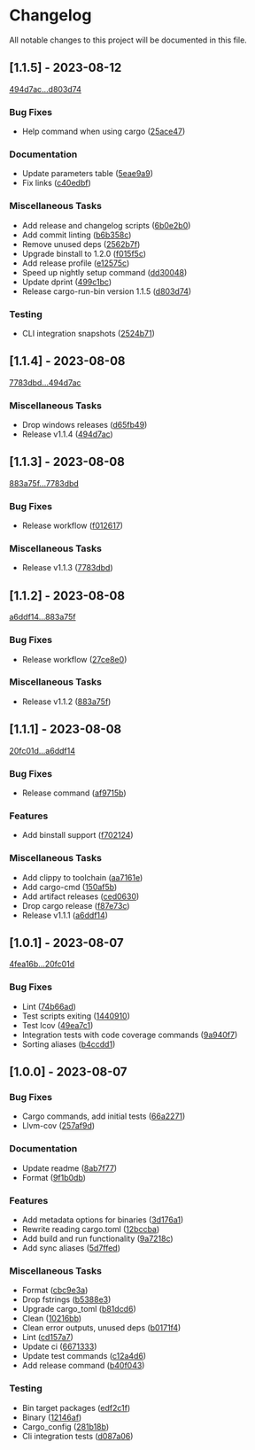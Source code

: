 # Changelog

All notable changes to this project will be documented in this file.

## [1.1.5] - 2023-08-12

[494d7ac...d803d74](https://github.com/dustinblackman/cargo-run-bin/compare/494d7acfefc7ac8a3e2124b50fcd3f951fc5d196...d803d74f79384f6b9707eecc6bc58a156f7d3ba4)

### Bug Fixes

- Help command when using cargo ([25ace47](https://github.com/dustinblackman/cargo-run-bin/commit/25ace47c61a1c7d4e46d734619917ac8539fa2df))

### Documentation

- Update parameters table ([5eae9a9](https://github.com/dustinblackman/cargo-run-bin/commit/5eae9a9968478e7fc1eeae6b14333ef83e8283c7))
- Fix links ([c40edbf](https://github.com/dustinblackman/cargo-run-bin/commit/c40edbfb888aec37400dd70bc5dc39b60d5e65b8))

### Miscellaneous Tasks

- Add release and changelog scripts ([6b0e2b0](https://github.com/dustinblackman/cargo-run-bin/commit/6b0e2b0d9b6ce0bd6302ca87f38d592ef22824a4))
- Add commit linting ([b6b358c](https://github.com/dustinblackman/cargo-run-bin/commit/b6b358cc5781b899d8362ae153564ff9060feda5))
- Remove unused deps ([2562b7f](https://github.com/dustinblackman/cargo-run-bin/commit/2562b7f16e7b0bed1c92bc1a83301fae5d1697eb))
- Upgrade binstall to 1.2.0 ([f015f5c](https://github.com/dustinblackman/cargo-run-bin/commit/f015f5ca265c7d0ac9af9db364e7e1456355d956))
- Add release profile ([e12575c](https://github.com/dustinblackman/cargo-run-bin/commit/e12575ced1d842c29158f17c9826e6fd24517883))
- Speed up nightly setup command ([dd30048](https://github.com/dustinblackman/cargo-run-bin/commit/dd30048696a9e7e013415a0ba8820d6afeb763a7))
- Update dprint ([499c1bc](https://github.com/dustinblackman/cargo-run-bin/commit/499c1bccc3e1b5b7cb4a61f6610892c2c9fbb5b6))
- Release cargo-run-bin version 1.1.5 ([d803d74](https://github.com/dustinblackman/cargo-run-bin/commit/d803d74f79384f6b9707eecc6bc58a156f7d3ba4))

### Testing

- CLI integration snapshots ([2524b71](https://github.com/dustinblackman/cargo-run-bin/commit/2524b7111f7cb2ac6cbc31f07143c6702f0844ac))

## [1.1.4] - 2023-08-08

[7783dbd...494d7ac](https://github.com/dustinblackman/cargo-run-bin/compare/7783dbd4b9f2460c5900c7e00b65d9ec2ab4e54b...494d7acfefc7ac8a3e2124b50fcd3f951fc5d196)

### Miscellaneous Tasks

- Drop windows releases ([d65fb49](https://github.com/dustinblackman/cargo-run-bin/commit/d65fb495283573ee2ecac0c7edba66c9551b6a95))
- Release v1.1.4 ([494d7ac](https://github.com/dustinblackman/cargo-run-bin/commit/494d7acfefc7ac8a3e2124b50fcd3f951fc5d196))

## [1.1.3] - 2023-08-08

[883a75f...7783dbd](https://github.com/dustinblackman/cargo-run-bin/compare/883a75ffad28d62d29c7ab87b7cc8bc186898dea...7783dbd4b9f2460c5900c7e00b65d9ec2ab4e54b)

### Bug Fixes

- Release workflow ([f012617](https://github.com/dustinblackman/cargo-run-bin/commit/f012617a3993c58608bcffe9e2d4b9379bbc25d9))

### Miscellaneous Tasks

- Release v1.1.3 ([7783dbd](https://github.com/dustinblackman/cargo-run-bin/commit/7783dbd4b9f2460c5900c7e00b65d9ec2ab4e54b))

## [1.1.2] - 2023-08-08

[a6ddf14...883a75f](https://github.com/dustinblackman/cargo-run-bin/compare/a6ddf14394f1c251f55899257931a374466bed76...883a75ffad28d62d29c7ab87b7cc8bc186898dea)

### Bug Fixes

- Release workflow ([27ce8e0](https://github.com/dustinblackman/cargo-run-bin/commit/27ce8e0f63a4a7181ba780791ac8a206fbbe5d5d))

### Miscellaneous Tasks

- Release v1.1.2 ([883a75f](https://github.com/dustinblackman/cargo-run-bin/commit/883a75ffad28d62d29c7ab87b7cc8bc186898dea))

## [1.1.1] - 2023-08-08

[20fc01d...a6ddf14](https://github.com/dustinblackman/cargo-run-bin/compare/20fc01d5b8e059556e8a28f33a039d28246c7a5f...a6ddf14394f1c251f55899257931a374466bed76)

### Bug Fixes

- Release command ([af9715b](https://github.com/dustinblackman/cargo-run-bin/commit/af9715b4f741ede4556a6fecfb8d70a9dbd32a9a))

### Features

- Add binstall support ([f702124](https://github.com/dustinblackman/cargo-run-bin/commit/f702124692e23f8c14040cf0935b90c4877ed4ee))

### Miscellaneous Tasks

- Add clippy to toolchain ([aa7161e](https://github.com/dustinblackman/cargo-run-bin/commit/aa7161e0bf3ff522144e318b26746359801b0b07))
- Add cargo-cmd ([150af5b](https://github.com/dustinblackman/cargo-run-bin/commit/150af5b4e1a75f5ca7b816716dbbcd2be0c66000))
- Add artifact releases ([ced0630](https://github.com/dustinblackman/cargo-run-bin/commit/ced06305199c2a47b3465ba23efeeccfd9dfb722))
- Drop cargo release ([f87e73c](https://github.com/dustinblackman/cargo-run-bin/commit/f87e73c8a2b6fa68832363b0e28f3c106f5a622b))
- Release v1.1.1 ([a6ddf14](https://github.com/dustinblackman/cargo-run-bin/commit/a6ddf14394f1c251f55899257931a374466bed76))

## [1.0.1] - 2023-08-07

[4fea16b...20fc01d](https://github.com/dustinblackman/cargo-run-bin/compare/4fea16bbee89161b192488e7aa5fe728e6b0f970...20fc01d5b8e059556e8a28f33a039d28246c7a5f)

### Bug Fixes

- Lint ([74b66ad](https://github.com/dustinblackman/cargo-run-bin/commit/74b66ad09d2346e7def0ea7275e16f4bd37bd5e6))
- Test scripts exiting ([1440910](https://github.com/dustinblackman/cargo-run-bin/commit/1440910eadfc638cb6a1da65807a2e24bb7e0a97))
- Test lcov ([49ea7c1](https://github.com/dustinblackman/cargo-run-bin/commit/49ea7c10cb3a311dc10dd4bef2f9a76668419378))
- Integration tests with code coverage commands ([9a940f7](https://github.com/dustinblackman/cargo-run-bin/commit/9a940f7dee59fca6136d4f82a39b141fae95f580))
- Sorting aliases ([b4ccdd1](https://github.com/dustinblackman/cargo-run-bin/commit/b4ccdd189376506d64d1911de0f17e3c49dda0d0))

## [1.0.0] - 2023-08-07

### Bug Fixes

- Cargo commands, add initial tests ([66a2271](https://github.com/dustinblackman/cargo-run-bin/commit/66a2271ca4ea57013d85d36a528c749d057d2959))
- Llvm-cov ([257af9d](https://github.com/dustinblackman/cargo-run-bin/commit/257af9dc7903eddcf923e0ab55b3575917d0baaf))

### Documentation

- Update readme ([8ab7f77](https://github.com/dustinblackman/cargo-run-bin/commit/8ab7f777fcbd99bb1e50067476ad621b0102013e))
- Format ([9f1b0db](https://github.com/dustinblackman/cargo-run-bin/commit/9f1b0dbba03293a3f120bfc8f4dcf0eeb1540734))

### Features

- Add metadata options for binaries ([3d176a1](https://github.com/dustinblackman/cargo-run-bin/commit/3d176a170b7b1bec81eb8a06d98706164b218657))
- Rewrite reading cargo.toml ([12bccba](https://github.com/dustinblackman/cargo-run-bin/commit/12bccbaf5e60f7781f27b6b28fb9c4bd0922acc4))
- Add build and run functionality ([9a7218c](https://github.com/dustinblackman/cargo-run-bin/commit/9a7218c20c09797097b518a605c1d2b6c365ec30))
- Add sync aliases ([5d7ffed](https://github.com/dustinblackman/cargo-run-bin/commit/5d7ffed87bb9ff7b78ce7a228379a35492e45f11))

### Miscellaneous Tasks

- Format ([cbc9e3a](https://github.com/dustinblackman/cargo-run-bin/commit/cbc9e3ab710c863ef28fcb68583ab4bb07c9dadc))
- Drop fstrings ([b5388e3](https://github.com/dustinblackman/cargo-run-bin/commit/b5388e33b000d54444fa5213472546eb3164872d))
- Upgrade cargo_toml ([b81dcd6](https://github.com/dustinblackman/cargo-run-bin/commit/b81dcd607089b05eb939e915514334b070a4bb35))
- Clean ([10216bb](https://github.com/dustinblackman/cargo-run-bin/commit/10216bb2399e3d22ef71f6d87954cf207eab1ee0))
- Clean error outputs, unused deps ([b0171f4](https://github.com/dustinblackman/cargo-run-bin/commit/b0171f4a4d321dae6c783d224ab645ffaa67a555))
- Lint ([cd157a7](https://github.com/dustinblackman/cargo-run-bin/commit/cd157a727734d06322a4941ff35aa3db6a092670))
- Update ci ([6671333](https://github.com/dustinblackman/cargo-run-bin/commit/6671333b5978890d804b2be71f2d3f2f1299f83e))
- Update test commands ([c12a4d6](https://github.com/dustinblackman/cargo-run-bin/commit/c12a4d6c90aed2cc944082dae4f779a5cd8cc5cf))
- Add release command ([b40f043](https://github.com/dustinblackman/cargo-run-bin/commit/b40f0436e8eb231975168fda87fdb8da0f675d0a))

### Testing

- Bin target packages ([edf2c1f](https://github.com/dustinblackman/cargo-run-bin/commit/edf2c1f905c28f68244f5af65bdf79e55b233d8f))
- Binary ([12146af](https://github.com/dustinblackman/cargo-run-bin/commit/12146afcb515b837a36900afcc3185a0987aec36))
- Cargo_config ([281b18b](https://github.com/dustinblackman/cargo-run-bin/commit/281b18b52516c8af89f16e2266c11aa33e321939))
- Cli integration tests ([d087a06](https://github.com/dustinblackman/cargo-run-bin/commit/d087a066c3b160240a33c7096e38d3414b8fcaf1))

<!-- generated by git-cliff -->
